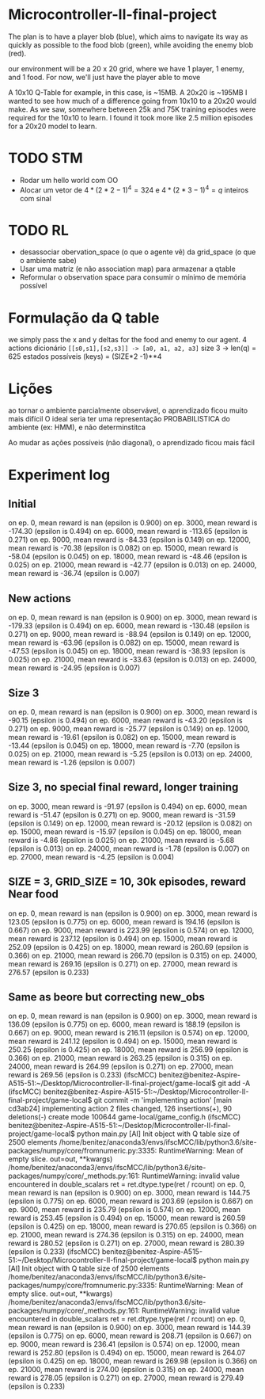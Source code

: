 # Microcontroller-II-final-project

The plan is to have a player blob (blue), which aims to navigate its way as quickly as possible to the food blob (green), while avoiding the enemy blob (red).

 our environment will be a 20 x 20 grid, where we have 1 player, 1 enemy, and 1 food. For now, we'll just have the player able to move

A 10x10 Q-Table for example, in this case, is ~15MB. A 20x20 is ~195MB
I wanted to see how much of a difference going from 10x10 to a 20x20 would make. As we saw, somewhere between 25k and 75K training episodes were required for the 10x10 to learn. I found it took more like 2.5 million episodes for a 20x20 model to learn.


# TODO STM
* Rodar um hello world com OO
* Alocar um vetor de $4*(2*2 -1)^4=324$ e $4*(2*3-1)^4=q$ inteiros com sinal

# TODO RL
* desassociar obervation_space (o que o agente vê) da grid_space (o que o ambiente sabe)
* Usar uma matriz (e não association map) para armazenar a qtable
* Reformular o observation space para consumir o mínimo de memória possível

# Formulação da Q table
we simply pass the x and y deltas for the food and enemy to our agent.
4 actions
dicionário `[[s0,s1],[s2,s3]] -> [a0, a1, a2, a3]`
size 3 -> len(q) = 625 estados possíveis (keys) = (SIZE*2 -1)**4

# Lições
ao tornar o ambiente parcialmente observável, o aprendizado ficou muito mais difícil
O ideal seria ter uma representação PROBABILISTICA do ambiente (ex: HMM), e não determinstítca

Ao mudar as ações possíveis (não diagonal), o aprendizado ficou mais fácil

# Experiment log
## Initial
on ep. 0, mean reward is nan (epsilon is 0.900)
on ep. 3000, mean reward is -174.30 (epsilon is 0.494)
on ep. 6000, mean reward is -113.65 (epsilon is 0.271)
on ep. 9000, mean reward is -84.33 (epsilon is 0.149)
on ep. 12000, mean reward is -70.38 (epsilon is 0.082)
on ep. 15000, mean reward is -58.04 (epsilon is 0.045)
on ep. 18000, mean reward is -48.46 (epsilon is 0.025)
on ep. 21000, mean reward is -42.77 (epsilon is 0.013)
on ep. 24000, mean reward is -36.74 (epsilon is 0.007)

## New actions
on ep. 0, mean reward is nan (epsilon is 0.900)
on ep. 3000, mean reward is -179.33 (epsilon is 0.494)
on ep. 6000, mean reward is -130.48 (epsilon is 0.271)
on ep. 9000, mean reward is -88.94 (epsilon is 0.149)
on ep. 12000, mean reward is -63.96 (epsilon is 0.082)
on ep. 15000, mean reward is -47.53 (epsilon is 0.045)
on ep. 18000, mean reward is -38.93 (epsilon is 0.025)
on ep. 21000, mean reward is -33.63 (epsilon is 0.013)
on ep. 24000, mean reward is -24.95 (epsilon is 0.007)

## Size 3
on ep. 0, mean reward is nan (epsilon is 0.900)
on ep. 3000, mean reward is -90.15 (epsilon is 0.494)
on ep. 6000, mean reward is -43.20 (epsilon is 0.271)
on ep. 9000, mean reward is -25.77 (epsilon is 0.149)
on ep. 12000, mean reward is -19.61 (epsilon is 0.082)
on ep. 15000, mean reward is -13.44 (epsilon is 0.045)
on ep. 18000, mean reward is -7.70 (epsilon is 0.025)
on ep. 21000, mean reward is -5.25 (epsilon is 0.013)
on ep. 24000, mean reward is -1.26 (epsilon is 0.007)

## Size 3, no special final reward, longer training
on ep. 3000, mean reward is -91.97 (epsilon is 0.494)
on ep. 6000, mean reward is -51.47 (epsilon is 0.271)
on ep. 9000, mean reward is -31.59 (epsilon is 0.149)
on ep. 12000, mean reward is -20.12 (epsilon is 0.082)
on ep. 15000, mean reward is -15.97 (epsilon is 0.045)
on ep. 18000, mean reward is -4.86 (epsilon is 0.025)
on ep. 21000, mean reward is -5.68 (epsilon is 0.013)
on ep. 24000, mean reward is -1.78 (epsilon is 0.007)
on ep. 27000, mean reward is -4.25 (epsilon is 0.004)





## SIZE = 3, GRID_SIZE = 10, 30k episodes, reward  Near food
on ep. 0, mean reward is nan (epsilon is 0.900)
on ep. 3000, mean reward is 123.05 (epsilon is 0.775)
on ep. 6000, mean reward is 194.16 (epsilon is 0.667)
on ep. 9000, mean reward is 223.99 (epsilon is 0.574)
on ep. 12000, mean reward is 237.12 (epsilon is 0.494)
on ep. 15000, mean reward is 252.09 (epsilon is 0.425)
on ep. 18000, mean reward is 260.69 (epsilon is 0.366)
on ep. 21000, mean reward is 266.70 (epsilon is 0.315)
on ep. 24000, mean reward is 269.16 (epsilon is 0.271)
on ep. 27000, mean reward is 276.57 (epsilon is 0.233)

## Same as beore but correcting new_obs
on ep. 0, mean reward is nan (epsilon is 0.900)
on ep. 3000, mean reward is 136.09 (epsilon is 0.775)
on ep. 6000, mean reward is 188.19 (epsilon is 0.667)
on ep. 9000, mean reward is 216.11 (epsilon is 0.574)
on ep. 12000, mean reward is 241.12 (epsilon is 0.494)
on ep. 15000, mean reward is 250.25 (epsilon is 0.425)
on ep. 18000, mean reward is 256.99 (epsilon is 0.366)
on ep. 21000, mean reward is 263.25 (epsilon is 0.315)
on ep. 24000, mean reward is 264.99 (epsilon is 0.271)
on ep. 27000, mean reward is 269.56 (epsilon is 0.233)
(ifscMCC) benitez@benitez-Aspire-A515-51:~/Desktop/Microcontroller-II-final-project/game-local$ git add -A
(ifscMCC) benitez@benitez-Aspire-A515-51:~/Desktop/Microcontroller-II-final-project/game-local$ git commit -m 'implementing action'
[main cd3ab24] implementing action
 2 files changed, 126 insertions(+), 90 deletions(-)
 create mode 100644 game-local/game_config.h
(ifscMCC) benitez@benitez-Aspire-A515-51:~/Desktop/Microcontroller-II-final-project/game-local$ python main.py 
[AI] Init object with Q table size of 2500 elements
/home/benitez/anaconda3/envs/ifscMCC/lib/python3.6/site-packages/numpy/core/fromnumeric.py:3335: RuntimeWarning: Mean of empty slice.
  out=out, **kwargs)
/home/benitez/anaconda3/envs/ifscMCC/lib/python3.6/site-packages/numpy/core/_methods.py:161: RuntimeWarning: invalid value encountered in double_scalars
  ret = ret.dtype.type(ret / rcount)
on ep. 0, mean reward is nan (epsilon is 0.900)
on ep. 3000, mean reward is 144.75 (epsilon is 0.775)
on ep. 6000, mean reward is 203.69 (epsilon is 0.667)
on ep. 9000, mean reward is 235.79 (epsilon is 0.574)
on ep. 12000, mean reward is 253.45 (epsilon is 0.494)
on ep. 15000, mean reward is 260.59 (epsilon is 0.425)
on ep. 18000, mean reward is 270.65 (epsilon is 0.366)
on ep. 21000, mean reward is 274.36 (epsilon is 0.315)
on ep. 24000, mean reward is 280.52 (epsilon is 0.271)
on ep. 27000, mean reward is 280.39 (epsilon is 0.233)
(ifscMCC) benitez@benitez-Aspire-A515-51:~/Desktop/Microcontroller-II-final-project/game-local$ python main.py 
[AI] Init object with Q table size of 2500 elements
/home/benitez/anaconda3/envs/ifscMCC/lib/python3.6/site-packages/numpy/core/fromnumeric.py:3335: RuntimeWarning: Mean of empty slice.
  out=out, **kwargs)
/home/benitez/anaconda3/envs/ifscMCC/lib/python3.6/site-packages/numpy/core/_methods.py:161: RuntimeWarning: invalid value encountered in double_scalars
  ret = ret.dtype.type(ret / rcount)
on ep. 0, mean reward is nan (epsilon is 0.900)
on ep. 3000, mean reward is 144.39 (epsilon is 0.775)
on ep. 6000, mean reward is 208.71 (epsilon is 0.667)
on ep. 9000, mean reward is 236.41 (epsilon is 0.574)
on ep. 12000, mean reward is 252.80 (epsilon is 0.494)
on ep. 15000, mean reward is 264.07 (epsilon is 0.425)
on ep. 18000, mean reward is 269.98 (epsilon is 0.366)
on ep. 21000, mean reward is 274.00 (epsilon is 0.315)
on ep. 24000, mean reward is 278.05 (epsilon is 0.271)
on ep. 27000, mean reward is 279.49 (epsilon is 0.233)